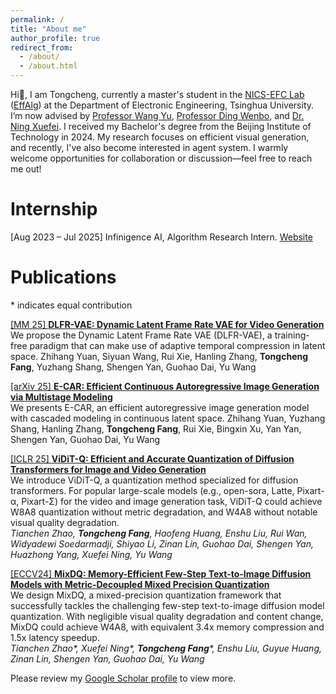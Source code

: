 ```yaml
---
permalink: /
title: "About me"
author_profile: true
redirect_from: 
  - /about/
  - /about.html
---
```


Hi👋, I am Tongcheng, currently a master's student in the [NICS-EFC Lab](https://nicsefc.ee.tsinghua.edu.cn/) ([EffAlg](https://nics-effalg.com/)) at the Department of Electronic Engineering, Tsinghua University. I’m now advised by [Professor Wang Yu](https://nicsefc.ee.tsinghua.edu.cn/people/YuWang), [Professor Ding Wenbo](https://ssr-group.net/), and [Dr. Ning Xuefei](https://nics-effalg.com/ningxuefei/). I received my Bachelor's degree from the Beijing Institute of Technology in 2024. My research focuses on efficient visual generation, and recently, I've also become interested in agent system. I warmly welcome opportunities for collaboration or discussion—feel free to reach me out!


Internship
======
[Aug 2023 – Jul 2025] Infinigence AI, Algorithm Research Intern. [Website](https://cloud.infini-ai.com/platform/ai)


Publications
======
\* indicates equal contribution

[[MM 25] **DLFR-VAE: Dynamic Latent Frame Rate VAE for Video Generation**](https://arxiv.org/pdf/2502.11897)  
We propose the Dynamic Latent Frame Rate VAE (DLFR-VAE), a training-free paradigm that can make use of adaptive temporal compression in latent space.
Zhihang Yuan, Siyuan Wang, Rui Xie, Hanling Zhang, **Tongcheng Fang**, Yuzhang Shang, Shengen Yan, Guohao Dai, Yu Wang

[[arXiv 25] **E-CAR: Efficient Continuous Autoregressive Image Generation via Multistage Modeling**](https://arxiv.org/pdf/2412.14170)  
We presents E-CAR, an efficient autoregressive image generation model with cascaded modeling in continuous latent space.
Zhihang Yuan, Yuzhang Shang, Hanling Zhang, **Tongcheng Fang**, Rui Xie, Bingxin Xu, Yan Yan, Shengen Yan, Guohao Dai, Yu Wang

[[ICLR 25] **ViDiT-Q: Efficient and Accurate Quantization of Diffusion Transformers for Image and Video Generation**](https://arxiv.org/pdf/2406.02540)  
We introduce ViDiT-Q, a quantization method specialized for diffusion transformers. For popular large-scale models (e.g., open-sora, Latte, Pixart-α, Pixart-Σ) for the video and image generation task, ViDiT-Q could achieve W8A8 quantization without metric degradation, and W4A8 without notable visual quality degradation.  
*Tianchen Zhao, **Tongcheng Fang**, Haofeng Huang, Enshu Liu, Rui Wan, Widyadewi Soedarmadji, Shiyao Li, Zinan Lin, Guohao Dai, Shengen Yan, Huazhong Yang, Xuefei Ning, Yu Wang*

[[ECCV24] **MixDQ: Memory-Efficient Few-Step Text-to-Image Diffusion Models with Metric-Decoupled Mixed Precision Quantization**](https://arxiv.org/pdf/2405.17873)  
We design MixDQ, a mixed-precision quantization framework that successfully tackles the challenging few-step text-to-image diffusion model quantization. With negligible visual quality degradation and content change, MixDQ could achieve W4A8, with equivalent 3.4x memory compression and 1.5x latency speedup.  
*Tianchen Zhao\*, Xuefei Ning\*, **Tongcheng Fang**\*, Enshu Liu, Guyue Huang, Zinan Lin, Shengen Yan, Guohao Dai, Yu Wang*  


Please review my [Google Scholar profile](https://scholar.google.com/citations?user=tA7BRgQAAAAJ&hl=en) to view more.

